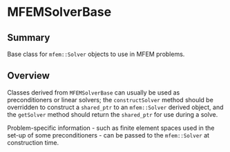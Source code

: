 # MFEMSolverBase

## Summary

Base class for `mfem::Solver` objects to use in MFEM problems.

## Overview

Classes derived from `MFEMSolverBase` can usually be used as preconditioners or linear solvers; the
`constructSolver` method should be overridden to construct a `shared_ptr` to an `mfem::Solver`
derived object, and the `getSolver` method should return the `shared_ptr` for use during a solve.

Problem-specific information - such as finite element spaces used in the set-up of some
preconditioners - can be passed to the `mfem::Solver` at construction time.

